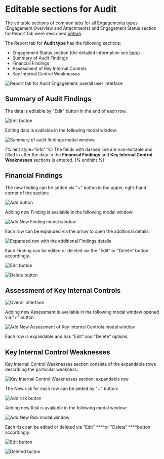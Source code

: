 # Editable sections for Audit

The editable sections of common tabs for all Engagements types  \(Engagement Overview and Attachments\) and Engagement Status section for Report tab were described [before](../editable-tabs-for-all-engagements-types.md).

The Report tab for **Audit type** has the following sections:

* Engagement Status section \(the detailed information see [here](../editable-tabs-for-all-engagements-types.md)\)
* Summary of Audit Findings
* Financial Findings
* Assessment of Key Internal Controls
* Key Internal Control Weaknesses

![Report tab for Audit Engagement: overall user interface](../../../../.gitbook/assets/56.png)

## Summary of Audit Findings

The data is editable by "Edit" button in the end of each row.

![Edit button](../../../../.gitbook/assets/55.png)

Editing data is available in the following modal window: 

![Summary of audit findings modal window](../../../../.gitbook/assets/50.png)

{% hint style="info" %}
The fields with dashed line are non-editable and filled in after the data in the **Financial Findings** and **Key Internal Control Weaknesses** sections is entered.
{% endhint %}

## Financial Findings

The new finding can be added via "+" button in the upper, right-hand corner of the section: 

![Add button](../../../../.gitbook/assets/51%20%281%29.png)

  
Adding new Finding is available in the following modal window: 

![Add New Finding modal window](../../../../.gitbook/assets/52.png)

Each row can be expanded via the arrow to open the additional details:

![Expanded row with the additional Findings details](../../../../.gitbook/assets/53.png)

Each Finding can be edited or deleted via the "Edit" or "Delete" button accordingly. 

![Edit button](../../../../.gitbook/assets/54.png)

![Delete button](../../../../.gitbook/assets/55%20%281%29.png)

## Assessment of Key Internal Controls

![Overall interface ](../../../../.gitbook/assets/56%20%281%29.png)

  
Adding new Assessment is available in the following modal window opened via "+" button: 

![Add New Assessment of Key Internal Controls modal window ](../../../../.gitbook/assets/57.png)

Each row is expandable and has "Edit" and "Delete" options.

## Key Internal Control Weaknesses

Key Internal Control Weaknesses section consists of the expandable rows describing the particular weakness. 

![Key Internal Control Weaknesses section: expandable row](../../../../.gitbook/assets/58.png)

  
The New risk for each row can be added by "+" button:

![Add risk button](../../../../.gitbook/assets/59.png)

  
Adding new Risk is available in the following modal window: 

![Add New Risk modal window](../../../../.gitbook/assets/66.png)

  
Each risk can be edited or deleted via "Edit" ****or "Delete" ****button accordingly:

![Edit button](../../../../.gitbook/assets/60.png)

![Deleted button](../../../../.gitbook/assets/61.png)

##  

  


  


##  

  


